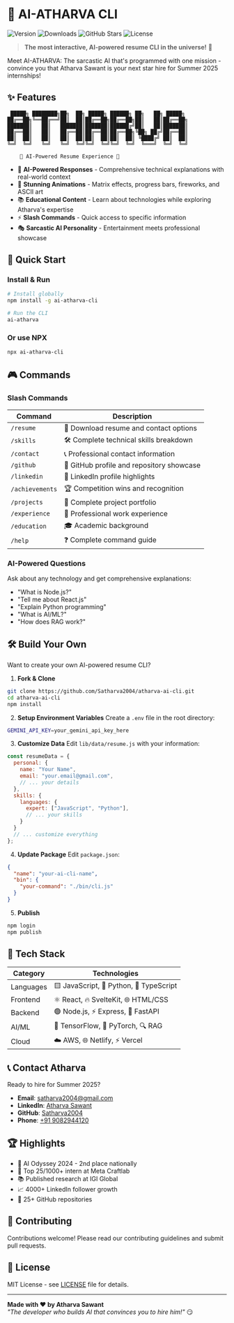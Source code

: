 # 🤖 AI-ATHARVA CLI

![Version](https://img.shields.io/npm/v/ai-atharva-cli?style=for-the-badge&logo=npm&color=red)
![Downloads](https://img.shields.io/npm/dt/ai-atharva-cli?style=for-the-badge&logo=npm&color=blue)
![GitHub Stars](https://img.shields.io/github/stars/Satharva2004/atharva-ai-cli?style=for-the-badge&logo=github&color=yellow)
![License](https://img.shields.io/github/license/Satharva2004/atharva-ai-cli?style=for-the-badge&color=green)

> **The most interactive, AI-powered resume CLI in the universe!** 🚀

Meet AI-ATHARVA: The sarcastic AI that's programmed with one mission - convince you that Atharva Sawant is your next star hire for Summer 2025 internships!

## ✨ Features

```
 █████╗ ████████╗██╗  ██╗ █████╗ ██████╗ ██╗   ██╗ █████╗ 
██╔══██╗╚══██╔══╝██║  ██║██╔══██╗██╔══██╗██║   ██║██╔══██╗
███████║   ██║   ███████║███████║██████╔╝██║   ██║███████║
██╔══██║   ██║   ██╔══██║██╔══██║██╔══██╗╚██╗ ██╔╝██╔══██║
██║  ██║   ██║   ██║  ██║██║  ██║██║  ██║ ╚████╔╝ ██║  ██║
╚═╝  ╚═╝   ╚═╝   ╚═╝  ╚═╝╚═╝  ╚═╝╚═╝  ╚═╝  ╚═══╝  ╚═╝  ╚═╝

    🎯 AI-Powered Resume Experience 🎯
```

- 🤖 **AI-Powered Responses** - Comprehensive technical explanations with real-world context
- 🎨 **Stunning Animations** - Matrix effects, progress bars, fireworks, and ASCII art
- 📚 **Educational Content** - Learn about technologies while exploring Atharva's expertise
- ⚡ **Slash Commands** - Quick access to specific information
- 🎭 **Sarcastic AI Personality** - Entertainment meets professional showcase

## 🚀 Quick Start

### Install & Run
```bash
# Install globally
npm install -g ai-atharva-cli

# Run the CLI
ai-atharva
```

### Or use NPX
```bash
npx ai-atharva-cli
```

## 🎮 Commands

### Slash Commands
| Command | Description |
|---------|-------------|
| `/resume` | 📄 Download resume and contact options |
| `/skills` | 🛠️ Complete technical skills breakdown |
| `/contact` | 📞 Professional contact information |
| `/github` | 🐙 GitHub profile and repository showcase |
| `/linkedin` | 💼 LinkedIn profile highlights |
| `/achievements` | 🏆 Competition wins and recognition |
| `/projects` | 🚀 Complete project portfolio |
| `/experience` | 💼 Professional work experience |
| `/education` | 🎓 Academic background |
| `/help` | ❓ Complete command guide |

### AI-Powered Questions
Ask about any technology and get comprehensive explanations:
- "What is Node.js?"
- "Tell me about React.js"
- "Explain Python programming"
- "What is AI/ML?"
- "How does RAG work?"

## 🛠️ Build Your Own

Want to create your own AI-powered resume CLI?

1. **Fork & Clone**
```bash
git clone https://github.com/Satharva2004/atharva-ai-cli.git
cd atharva-ai-cli
npm install
```

2. **Setup Environment Variables**
Create a `.env` file in the root directory:
```bash
GEMINI_API_KEY=your_gemini_api_key_here
```

3. **Customize Data**
Edit `lib/data/resume.js` with your information:
```javascript
const resumeData = {
  personal: {
    name: "Your Name",
    email: "your.email@gmail.com",
    // ... your details
  },
  skills: {
    languages: {
      expert: ["JavaScript", "Python"],
      // ... your skills
    }
  }
  // ... customize everything
};
```

4. **Update Package**
Edit `package.json`:
```json
{
  "name": "your-ai-cli-name",
  "bin": {
    "your-command": "./bin/cli.js"
  }
}
```

5. **Publish**
```bash
npm login
npm publish
```

## 🎯 Tech Stack

| Category | Technologies |
|----------|-------------|
| Languages | 🟨 JavaScript, 🐍 Python, 🔷 TypeScript |
| Frontend | ⚛️ React, 🔥 SvelteKit, 🌐 HTML/CSS |
| Backend | 🟢 Node.js, ⚡ Express, 🚀 FastAPI |
| AI/ML | 🤖 TensorFlow, 🧠 PyTorch, 🔍 RAG |
| Cloud | ☁️ AWS, 🌐 Netlify, ⚡ Vercel |

## 📞 Contact Atharva

Ready to hire for Summer 2025?

- **Email**: [satharva2004@gmail.com](mailto:satharva2004@gmail.com)
- **LinkedIn**: [Atharva Sawant](https://www.linkedin.com/in/satharva2004/)
- **GitHub**: [Satharva2004](https://github.com/Satharva2004)
- **Phone**: [+91 9082944120](tel:+919082944120)

## 🏆 Highlights

- 🥈 AI Odyssey 2024 - 2nd place nationally
- 👑 Top 25/1000+ intern at Meta Craftlab
- 📚 Published research at IGI Global
- 📈 4000+ LinkedIn follower growth
- 🚀 25+ GitHub repositories

## 🤝 Contributing

Contributions welcome! Please read our contributing guidelines and submit pull requests.

## 📄 License

MIT License - see [LICENSE](LICENSE) file for details.

---

**Made with ❤️ by Atharva Sawant**  
*"The developer who builds AI that convinces you to hire him!"* 😏